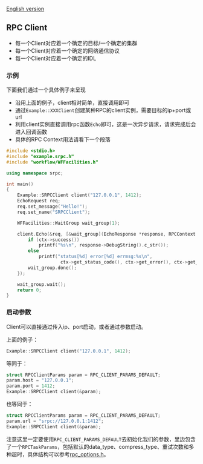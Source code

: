 [English version](/docs/en/docs-04-client.md)

## RPC Client
- 每一个Client对应着一个确定的目标/一个确定的集群
- 每一个Client对应着一个确定的网络通信协议
- 每一个Client对应着一个确定的IDL

### 示例
下面我们通过一个具体例子来呈现
- 沿用上面的例子，client相对简单，直接调用即可
- 通过``Example::XXXClient``创建某种RPC的client实例，需要目标的ip+port或url
- 利用client实例直接调用rpc函数``Echo``即可，这是一次异步请求，请求完成后会进入回调函数
- 具体的RPC Context用法请看下一个段落

~~~cpp
#include <stdio.h>
#include "example.srpc.h"
#include "workflow/WFFacilities.h"

using namespace srpc;

int main()
{
    Example::SRPCClient client("127.0.0.1", 1412);
    EchoRequest req;
    req.set_message("Hello!");
    req.set_name("SRPCClient");

    WFFacilities::WaitGroup wait_group(1);

    client.Echo(&req, [&wait_group](EchoResponse *response, RPCContext *ctx) {
        if (ctx->success())
            printf("%s\n", response->DebugString().c_str());
        else
            printf("status[%d] error[%d] errmsg:%s\n",
                    ctx->get_status_code(), ctx->get_error(), ctx->get_errmsg());
        wait_group.done();
    });

    wait_group.wait();
    return 0;
}
~~~

### 启动参数

Client可以直接通过传入ip、port启动，或者通过参数启动。

上面的例子：

~~~cpp
Example::SRPCClient client("127.0.0.1", 1412);
~~~

等同于：

~~~cpp
struct RPCClientParams param = RPC_CLIENT_PARAMS_DEFAULT;
param.host = "127.0.0.1";
param.port = 1412;
Example::SRPCClient client(&param);
~~~

也等同于：

~~~cpp
struct RPCClientParams param = RPC_CLIENT_PARAMS_DEFAULT;
param.url = "srpc://127.0.0.1:1412";
Example::SRPCClient client(&param);
~~~

注意这里一定要使用`RPC_CLIENT_PARAMS_DEFAULT`去初始化我们的参数，里边包含了一个`RPCTaskParams`，包括默认的data_type、compress_type、重试次数和多种超时，具体结构可以参考[rpc_options.h](/src/rpc_options.h)。

